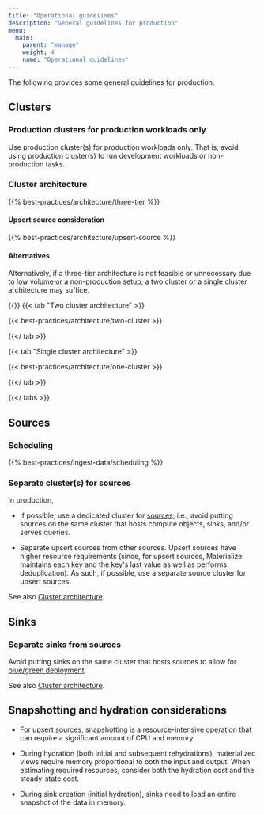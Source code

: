 ```yaml
---
title: "Operational guidelines"
description: "General guidelines for production"
menu:
  main:
    parent: "manage"
    weight: 4
    name: "Operational guidelines"
---
```


The following provides some general guidelines for production.

## Clusters

### Production clusters for production workloads only

Use production cluster(s) for production workloads only. That is, avoid using
production cluster(s) to run development workloads or non-production tasks.

### Cluster architecture

{{% best-practices/architecture/three-tier %}}

#### Upsert source consideration

{{% best-practices/architecture/upsert-source %}}

#### Alternatives

Alternatively, if a three-tier architecture is not feasible or unnecessary due
to low volume or a non-production setup, a two cluster or a single cluster
architecture may suffice.

{{<tabs>}}
{{< tab "Two cluster architecture" >}}

{{< best-practices/architecture/two-cluster >}}

{{</ tab >}}

{{< tab "Single cluster architecture" >}}

{{< best-practices/architecture/one-cluster >}}

{{</ tab >}}

{{</ tabs >}}

## Sources

### Scheduling

{{% best-practices/ingest-data/scheduling %}}

### Separate cluster(s) for sources

In production,

- If possible, use a dedicated cluster for [sources](/concepts/sources/); i.e.,
  avoid putting sources on the same cluster that hosts compute objects, sinks,
  and/or serves queries.

- Separate upsert sources from other sources. Upsert sources have higher
  resource requirements (since, for upsert sources, Materialize maintains each
  key and the key's last value as well as performs deduplication). As such, if
  possible, use a separate source cluster for upsert sources.

See also [Cluster architecture](#cluster-architecture).

## Sinks

### Separate sinks from sources

Avoid putting sinks on the same cluster that hosts sources to allow for
[blue/green deployment](/manage/dbt/blue-green-deployments/).

See also [Cluster architecture](#cluster-architecture).

## Snapshotting and hydration considerations

- For upsert sources, snapshotting is a resource-intensive operation that can
  require a significant amount of CPU and memory.

- During hydration (both initial and subsequent rehydrations), materialized
  views require memory proportional to both the input and output. When
  estimating required resources, consider both the hydration cost and the
  steady-state cost.

- During sink creation (initial hydration), sinks need to load an entire
  snapshot of the data in memory.
